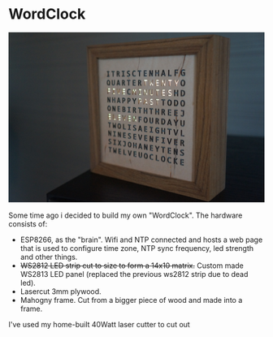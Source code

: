 # WordClock
![Image of WordClock](WordClock_1.jpg)

Some time ago i decided to build my own "WordClock". The hardware consists of:

- ESP8266, as the "brain". Wifi and NTP connected and hosts a web page that is used to configure time zone, NTP sync frequency, led strength and other things.
- ~~WS2812 LED strip cut to size to form a 14x10 matrix.~~ Custom made WS2813 LED panel (replaced the previous ws2812 strip due to dead led).
- Lasercut 3mm plywood.
- Mahogny frame. Cut from a bigger piece of wood and made into a frame.

I've used my home-built 40Watt laser cutter to cut out 
